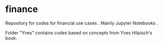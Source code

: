 # finance
Repository for codes for financial use cases .
Mainly Jupyter Notebooks .

Folder "Yves" contains codes based on concepts from Yves Hilpisch's book.
